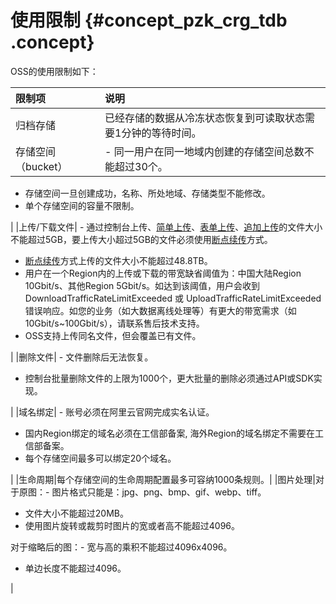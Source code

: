 # 使用限制 {#concept_pzk_crg_tdb .concept}

OSS的使用限制如下：

|限制项|说明|
|:--|:-|
|归档存储|已经存储的数据从冷冻状态恢复到可读取状态需要1分钟的等待时间。|
|存储空间（bucket）| -   同一用户在同一地域内创建的存储空间总数不能超过30个。
-   存储空间一旦创建成功，名称、所处地域、存储类型不能修改。
-   单个存储空间的容量不限制。

 |
|上传/下载文件| -   通过控制台上传、[简单上传](../../../../intl.zh-CN/开发指南/上传文件/简单上传.md#)、[表单上传](../../../../intl.zh-CN/开发指南/上传文件/表单上传.md#)、[追加上传](../../../../intl.zh-CN/开发指南/上传文件/追加上传.md#)的文件大小不能超过5GB，要上传大小超过5GB的文件必须使用[断点续传](../../../../intl.zh-CN/开发指南/上传文件/断点续传.md#)方式。
-   [断点续传](../../../../intl.zh-CN/开发指南/上传文件/断点续传.md#)方式上传的文件大小不能超过48.8TB。
-   用户在一个Region内的上传或下载的带宽缺省阈值为：中国大陆Region 10Gbit/s、其他Region 5Gbit/s。如达到该阈值，用户会收到 DownloadTrafficRateLimitExceeded 或 UploadTrafficRateLimitExceeded 错误响应。如您的业务（如大数据离线处理等）有更大的带宽需求（如10Gbit/s~100Gbit/s），请联系售后技术支持。
-   OSS支持上传同名文件，但会覆盖已有文件。

 |
|删除文件| -   文件删除后无法恢复。
-   控制台批量删除文件的上限为1000个，更大批量的删除必须通过API或SDK实现。

 |
|域名绑定| -   账号必须在阿里云官网完成实名认证。
-   国内Region绑定的域名必须在工信部备案, 海外Region的域名绑定不需要在工信部备案。
-   每个存储空间最多可以绑定20个域名。

 |
|生命周期|每个存储空间的生命周期配置最多可容纳1000条规则。|
|图片处理|对于原图：-   图片格式只能是：jpg、png、bmp、gif、webp、tiff。
-   文件大小不能超过20MB。
-   使用图片旋转或裁剪时图片的宽或者高不能超过4096。

对于缩略后的图：-   宽与高的乘积不能超过4096x4096。
-   单边长度不能超过4096。

|

